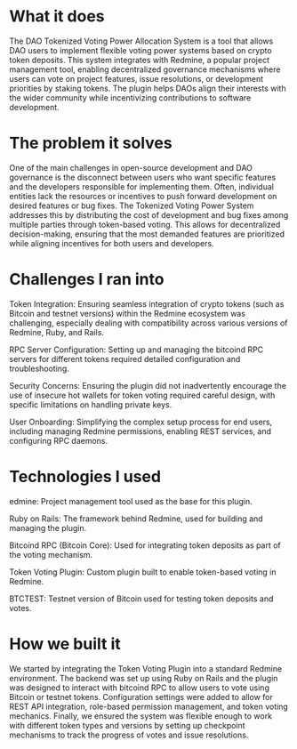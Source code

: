 # What it does
The DAO Tokenized Voting Power Allocation System is a tool that allows DAO users to implement flexible voting power systems based on crypto token deposits. This system integrates with Redmine, a popular project management tool, enabling decentralized governance mechanisms where users can vote on project features, issue resolutions, or development priorities by staking tokens. The plugin helps DAOs align their interests with the wider community while incentivizing contributions to software development.



# The problem it solves
One of the main challenges in open-source development and DAO governance is the disconnect between users who want specific features and the developers responsible for implementing them. Often, individual entities lack the resources or incentives to push forward development on desired features or bug fixes. The Tokenized Voting Power System addresses this by distributing the cost of development and bug fixes among multiple parties through token-based voting. This allows for decentralized decision-making, ensuring that the most demanded features are prioritized while aligning incentives for both users and developers.



# Challenges I ran into
Token Integration: Ensuring seamless integration of crypto tokens (such as Bitcoin and testnet versions) within the Redmine ecosystem was challenging, especially dealing with compatibility across various versions of Redmine, Ruby, and Rails.

RPC Server Configuration: Setting up and managing the bitcoind RPC servers for different tokens required detailed configuration and troubleshooting.

Security Concerns: Ensuring the plugin did not inadvertently encourage the use of insecure hot wallets for token voting required careful design, with specific limitations on handling private keys.

User Onboarding: Simplifying the complex setup process for end users, including managing Redmine permissions, enabling REST services, and configuring RPC daemons.



# Technologies I used
edmine: Project management tool used as the base for this plugin.

Ruby on Rails: The framework behind Redmine, used for building and managing the plugin.

Bitcoind RPC (Bitcoin Core): Used for integrating token deposits as part of the voting mechanism.

Token Voting Plugin: Custom plugin built to enable token-based voting in Redmine.

BTCTEST: Testnet version of Bitcoin used for testing token deposits and votes.



# How we built it
We started by integrating the Token Voting Plugin into a standard Redmine environment. The backend was set up using Ruby on Rails and the plugin was designed to interact with bitcoind RPC to allow users to vote using Bitcoin or testnet tokens. Configuration settings were added to allow for REST API integration, role-based permission management, and token voting mechanics. Finally, we ensured the system was flexible enough to work with different token types and versions by setting up checkpoint mechanisms to track the progress of votes and issue resolutions.